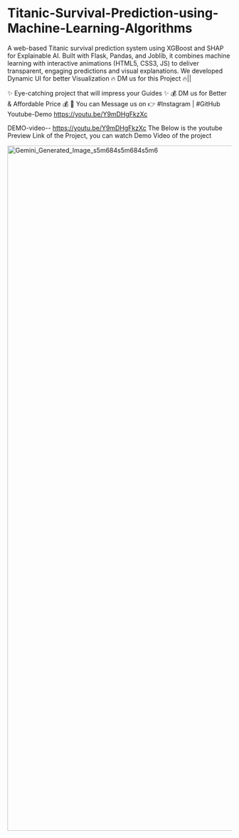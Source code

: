 # Titanic-Survival-Prediction-using-Machine-Learning-Algorithms
A web-based Titanic survival prediction system using XGBoost and SHAP for Explainable AI. Built with Flask, Pandas, and Joblib, it combines machine learning with interactive animations (HTML5, CSS3, JS) to deliver transparent, engaging predictions and visual explanations. We developed Dynamic UI for better Visualization
🔥 DM us for this Project 🔥||

✨ Eye-catching project that will impress your Guides ✨
💰 DM us for Better & Affordable Price 💰
📩 You can Message us on 👉 #Instagram | #GitHub Youtube-Demo https://youtu.be/Y9mDHgFkzXc

DEMO-video-- https://youtu.be/Y9mDHgFkzXc
The Below is the youtube Preview Link of the Project, you can watch Demo Video of the project


<img width="2816" height="1536" alt="Gemini_Generated_Image_s5m684s5m684s5m6" src="https://github.com/user-attachments/assets/bf2d0ff3-c57d-4ae9-8f64-e27f2b6b4476" />

